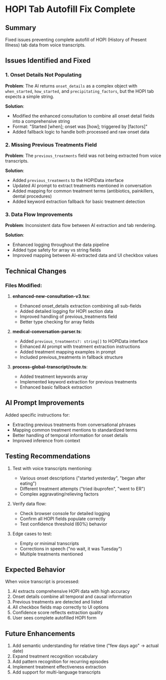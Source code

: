 # HOPI Tab Autofill Fix Complete

## Summary
Fixed issues preventing complete autofill of HOPI (History of Present Illness) tab data from voice transcripts.

## Issues Identified and Fixed

### 1. Onset Details Not Populating
**Problem**: The AI returns `onset_details` as a complex object with `when_started`, `how_started`, and `precipitating_factors`, but the HOPI tab expects a simple string.

**Solution**:
- Modified the enhanced consultation to combine all onset detail fields into a comprehensive string
- Format: "Started [when]; onset was [how]; triggered by [factors]"
- Added fallback logic to handle both processed and raw onset data

### 2. Missing Previous Treatments Field
**Problem**: The `previous_treatments` field was not being extracted from voice transcripts.

**Solution**:
- Added `previous_treatments` to the HOPIData interface
- Updated AI prompt to extract treatments mentioned in conversation
- Added mapping for common treatment terms (antibiotics, painkillers, dental procedures)
- Added keyword extraction fallback for basic treatment detection

### 3. Data Flow Improvements
**Problem**: Inconsistent data flow between AI extraction and tab rendering.

**Solution**:
- Enhanced logging throughout the data pipeline
- Added type safety for array vs string fields
- Improved mapping between AI-extracted data and UI checkbox values

## Technical Changes

### Files Modified:

1. **enhanced-new-consultation-v3.tsx**:
   - Enhanced onset_details extraction combining all sub-fields
   - Added detailed logging for HOPI section data
   - Improved handling of previous_treatments field
   - Better type checking for array fields

2. **medical-conversation-parser.ts**:
   - Added `previous_treatments?: string[]` to HOPIData interface
   - Enhanced AI prompt with treatment extraction instructions
   - Added treatment mapping examples in prompt
   - Included previous_treatments in fallback structure

3. **process-global-transcript/route.ts**:
   - Added treatment keywords array
   - Implemented keyword extraction for previous treatments
   - Enhanced basic fallback extraction

## AI Prompt Improvements

Added specific instructions for:
- Extracting previous treatments from conversational phrases
- Mapping common treatment mentions to standardized terms
- Better handling of temporal information for onset details
- Improved inference from context

## Testing Recommendations

1. Test with voice transcripts mentioning:
   - Various onset descriptions ("started yesterday", "began after eating")
   - Different treatment attempts ("tried ibuprofen", "went to ER")
   - Complex aggravating/relieving factors

2. Verify data flow:
   - Check browser console for detailed logging
   - Confirm all HOPI fields populate correctly
   - Test confidence threshold (60%) behavior

3. Edge cases to test:
   - Empty or minimal transcripts
   - Corrections in speech ("no wait, it was Tuesday")
   - Multiple treatments mentioned

## Expected Behavior

When voice transcript is processed:
1. AI extracts comprehensive HOPI data with high accuracy
2. Onset details combine all temporal and causal information
3. Previous treatments are detected and listed
4. All checkbox fields map correctly to UI options
5. Confidence score reflects extraction quality
6. User sees complete autofilled HOPI form

## Future Enhancements

1. Add semantic understanding for relative time ("few days ago" → actual date)
2. Expand treatment recognition vocabulary
3. Add pattern recognition for recurring episodes
4. Implement treatment effectiveness extraction
5. Add support for multi-language transcripts